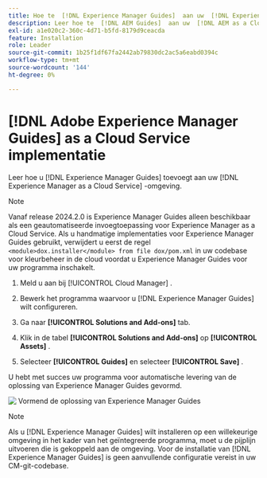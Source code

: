 ```yaml
---
title: Hoe te  [!DNL Experience Manager Guides]  aan uw  [!DNL Experience Manager as a Cloud Service]  milieu toevoegen
description: Leer hoe te  [!DNL AEM Guides]  aan uw  [!DNL AEM as a Cloud Service]  milieu toevoegen
exl-id: a1e020c2-360c-4d71-b5fd-8179d9ceacda
feature: Installation
role: Leader
source-git-commit: 1b25f1df67fa2442ab79830dc2ac5a6eabd0394c
workflow-type: tm+mt
source-wordcount: '144'
ht-degree: 0%

---
```


# [!DNL Adobe Experience Manager Guides] as a Cloud Service implementatie

Leer hoe u [!DNL Experience Manager Guides] toevoegt aan uw [!DNL Experience Manager as a Cloud Service] -omgeving.


>[!NOTE]
>
> Vanaf release 2024.2.0 is Experience Manager Guides alleen beschikbaar als een geautomatiseerde invoegtoepassing voor Experience Manager as a Cloud Service. Als u handmatige implementaties voor Experience Manager Guides gebruikt, verwijdert u eerst de regel `<module>dox.installer</module> from file dox/pom.xml` in uw codebase voor kleurbeheer in de cloud voordat u Experience Manager Guides voor uw programma inschakelt.

1. Meld u aan bij [!UICONTROL Cloud Manager] .

1. Bewerk het programma waarvoor u [!DNL Experience Manager Guides] wilt configureren.

1. Ga naar **[!UICONTROL Solutions and Add-ons]** tab.

1. Klik in de tabel **[!UICONTROL Solutions and Add-ons]** op **[!UICONTROL Assets]** .

1. Selecteer **[!UICONTROL Guides]** en selecteer **[!UICONTROL Save]** .

U hebt met succes uw programma voor automatische levering van de oplossing van Experience Manager Guides gevormd.

![&#x200B; Vormend de oplossing van Experience Manager Guides &#x200B;](assets/addon-configuration.png)

>[!NOTE]
>
>Als u [!DNL Experience Manager Guides] wilt installeren op een willekeurige omgeving in het kader van het geïntegreerde programma, moet u de pijplijn uitvoeren die is gekoppeld aan de omgeving. Voor de installatie van [!DNL Experience Manager Guides] is geen aanvullende configuratie vereist in uw CM-git-codebase.
